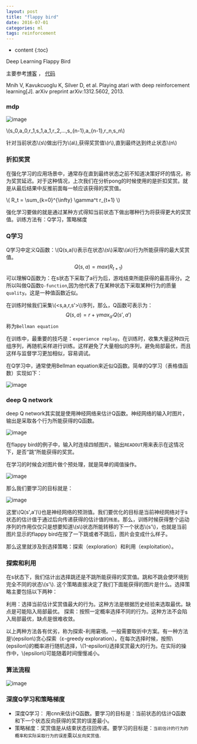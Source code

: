```yaml
---
layout: post
title: "flappy bird"
date: 2016-07-01
categories: ml
tags: reinforcement
---
```

* content
{:toc}

Deep Learning Flappy Bird

主要参考[博客](http://www.nervanasys.com/demystifying-deep-reinforcement-learning/) ， [代码](https://github.com/yenchenlin/DeepLearningFlappyBird)



>
Mnih V, Kavukcuoglu K, Silver D, et al. Playing atari with deep reinforcement learning[J]. arXiv preprint arXiv:1312.5602, 2013.

### mdp

![image](http://vsooda.github.io/assets/flappy_bird/mdp.png)

\\(s_0,a_0,r_1,s_1,a_1,r_2,...,s_{n-1},a_{n-1},r_n,s_n\\)

针对当前状态\\(s\\)做出行为\\(a\\),获得奖赏值\\(r\\),直到最终达到终止状态\\(n\\)

### 折扣奖赏
在强化学习的应用场景中，通常存在直到最终状态之前不知道决策好坏的情况，称为奖赏延迟。对于这种情况，上次我们在分析pong的时候使用的是折扣奖赏。就是从最后结果中反推前面每一帧应该获得的奖赏值。

\\( R_t = \sum_{k=0}^{\infty} \gamma^t r_{t+1} \\)

强化学习要做的就是通过某种方式得知当前状态下做出哪种行为将获得更大的奖赏值。训练方法有：Q学习，策略梯度

### Q学习

Q学习中定义Q函数：\\(Q(s,a)\\)表示在状态\\(s\\)采取\\(a\\)行为所能获得的最大奖赏值。
$$Q(s,a)=max(R_{t+1})$$
可以理解Q函数为：在s状态下采取了a行为后，游戏结束所能获得的最高得分。之所以叫做Q函数`Q-function`,因为他代表了在某种状态下采取某种行为的质量`quality`。这是一种值函数近似。

在训练时候我们采集\\(\<s,a,r,s'\>\\)序列，那么，Q函数可表示为：
$$Q(s,a)=r+{\gamma}max_{a'}Q(s',a')$$
称为`Bellman equation`

在训练中，最重要的技巧是：`experience replay`。在训练时，收集大量这种四元组序列，再随机采样进行训练。这样避免了大量相似的序列，避免局部最优，而且这样与监督学习更加相似，容易调试。

在Q学习中，通常使用Bellman equation来近似Q函数。简单的Q学习（表格值函数）实现如下：

![image](http://vsooda.github.io/assets/flappy_bird/algo1.png)

### deep Q network
deep Q network其实就是使用神经网络来估计Q函数。神经网络的输入时图片，输出是采取各个行为所能获得的Q函数。

![image](http://vsooda.github.io/assets/flappy_bird/network.png)

在flappy bird的例子中，输入时连续四帧图片。输出`READOUT`用来表示在这情况下，是否“跳”所能获得的奖赏。

在学习的时候会对图片做个预处理，就是简单的阈值操作。

![image](http://vsooda.github.io/assets/flappy_bird/preprocess.png)



那么我们要学习的目标就是：

![image](http://vsooda.github.io/assets/flappy_bird/formula.png)

这里\\(Q(s',a')\\)也是神经网络的预测值。我们要优化的目标是当前神经网络对于s状态的估计值于通过后向传递获得的估计值的`残差`。那么，训练时候获得整个运动序列的作用仅仅只是想要知道\\(s\\)状态所能转移的下一个状态\\(s'\\)，也就是当前图片显示的flappy bird在按了一下跳或者不跳后，图片会变成什么样子。

那么这里就涉及到选择策略：探索（exploration）和利用（exploitation）。

### 探索和利用
在s状态下，我们估计出选择跳还是不跳所能获得的奖赏值。跳和不跳会使环境到完全不同的状态\\(s'\\). 这个策略直接决定了我们下面能获得的图片是什么。选择策略主要包括以下两种：

利用：选择当前估计奖赏值最大的行为。这种方法是根据历史经验来选取最优。缺点是可能陷入局部最优。
探索：按照一定概率选择不同的行为。这种方法不会陷入局部最优，缺点是很难收敛。

以上两种方法各有优劣，称为探索-利用窘境。一般需要取折中方案。有一种方法是\\(epsilon\\)贪心探索（ε-greedy exploration）。在每次选择时候，按照\\(epsilon\\)的概率进行随机选择，\\(1-epsilon\\)选择奖赏最大的行为。在实际的操作中，\\(epsilon\\)可能随着时间慢慢减小。


### 算法流程

![image](http://vsooda.github.io/assets/flappy_bird/algo2.png)

### 深度Q学习和策略梯度
* 深度Q学习： 用cnn来估计Q函数。要学习的目标是：当前状态的估计Q函数和下一个状态反向获得的奖赏的误差最小。
* 策略梯度：奖赏值是从结束状态往回传递。要学习的目标是：`当前估计的行为的概率和实际采取行为的误差`乘以`反向奖赏值`.

<script src="https://gist.github.com/vsooda/ebe1a8aababadfb2404724247b903fcd.js"></script>


<script type="text/javascript" src="http://cdn.mathjax.org/mathjax/latest/MathJax.js?config=default"></script>
